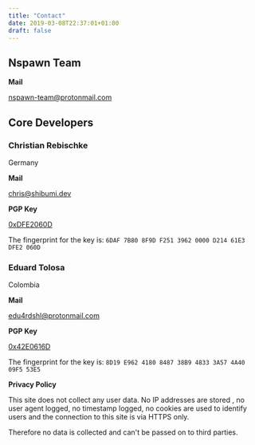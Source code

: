 ```yaml
---
title: "Contact"
date: 2019-03-08T22:37:01+01:00
draft: false
---
```


## Nspawn Team

**Mail**

nspawn-team@protonmail.com

## Core Developers

### Christian Rebischke  
Germany

**Mail**

chris@shibumi.dev

**PGP Key**

[0xDFE2060D](https://hub.nspawn.org/storage/shibumi.txt)

The fingerprint for the key is: `6DAF 7B80 8F9D F251 3962 0000 D214 61E3 DFE2 060D`


### Eduard Tolosa 
Colombia  

**Mail**

edu4rdshl@protonmail.com

**PGP Key**

[0x42E0616D](https://hub.nspawn.org/storage/edu4rdshl.txt)

The fingerprint for the key is: `8D19 E962 4180 8487 38B9 4833 3A57 4A40 09F5 53E5`

**Privacy Policy**

This site does not collect any user data. No IP addresses are stored , no user
agent logged, no timestamp logged, no cookies are used to identify users and
the connection to this site is via HTTPS only.

Therefore no data is collected and can't be passed on to third parties.
